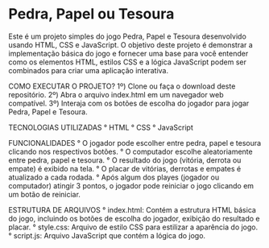 # Pedra, Papel ou Tesoura
Este é um projeto simples do jogo Pedra, Papel e Tesoura desenvolvido usando HTML, CSS e JavaScript. O objetivo deste projeto é demonstrar a implementação básica do jogo e fornecer uma base para você entender como os elementos HTML, estilos CSS e a lógica JavaScript podem ser combinados para criar uma aplicação interativa.

COMO EXECUTAR O PROJETO?
1º) Clone ou faça o download deste repositório.
2º) Abra o arquivo index.html em um navegador web compatível.
3º) Interaja com os botões de escolha do jogador para jogar Pedra, Papel e Tesoura.

TECNOLOGIAS UTILIZADAS
° HTML
° CSS
° JavaScript

FUNCIONALIDADES
° O jogador pode escolher entre pedra, papel e tesoura clicando nos respectivos botões.
° O computador escolhe aleatoriamente entre pedra, papel e tesoura.
° O resultado do jogo (vitória, derrota ou empate) é exibido na tela.
° O placar de vitórias, derrotas e empates é atualizado a cada rodada.
° Após algum dos playes (jogador ou computador) atingir 3 pontos, o jogador pode reiniciar o jogo clicando em um botão de reiniciar.

ESTRUTURA DE ARQUIVOS
° index.html: Contém a estrutura HTML básica do jogo, incluindo os botões de escolha do jogador, exibição do resultado e placar.
° style.css: Arquivo de estilo CSS para estilizar a aparência do jogo.
° script.js: Arquivo JavaScript que contém a lógica do jogo.
